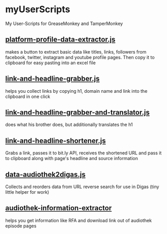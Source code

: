 # myUserScripts
My User-Scripts for GreaseMonkey and TamperMonkey

## [platform-profile-data-extractor.js](https://github.com/jaeniboy/myUserScripts/blob/main/platform-profile-data-extractor.js)

makes a button to extract basic data like titles, links, followers from facebook, twitter, instagram and youtube profile pages. Then copy it to clipboard for easy pasting into an excel file

## [link-and-headline-grabber.js](https://github.com/jaeniboy/myUserScripts/blob/main/link-and-headline-grabber.js)

helps you collect links by copying h1, domain name and link into the clipboard in one click

## [link-and-headline-grabber-and-translator.js](https://github.com/jaeniboy/myUserScripts/blob/main/link-and-headline-grabber-and-translator.js)

does what his brother does, but additionally translates the h1

## [link-and-headline-shortener.js](https://github.com/jaeniboy/myUserScripts/blob/main/link-and-headline-shortener.js)

Grabs a link, passes it to bit.ly API, receives the shortened URL and pass it to clipboard along with page's headline and source information

## [data-audiothek2digas.js](https://github.com/jaeniboy/myUserScripts/blob/main/data-audiothek2digas.js)

Collects and reorders data from URL reverse search for use in Digas (tiny little helper for work)

## [audiothek-information-extractor](https://github.com/jaeniboy/myUserScripts/blob/main/audiothek%20information%20extractor)

helps you get information like RFA and download link out of audiothek episode pages
